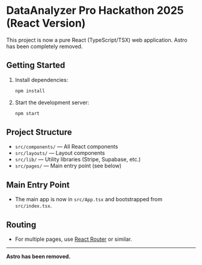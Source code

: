 # DataAnalyzer Pro Hackathon 2025 (React Version)

This project is now a pure React (TypeScript/TSX) web application. Astro has been completely removed.

## Getting Started

1. Install dependencies:
   ```sh
   npm install
   ```
2. Start the development server:
   ```sh
   npm start
   ```

## Project Structure

- `src/components/` — All React components
- `src/layouts/` — Layout components
- `src/lib/` — Utility libraries (Stripe, Supabase, etc.)
- `src/pages/` — Main entry point (see below)

## Main Entry Point

- The main app is now in `src/App.tsx` and bootstrapped from `src/index.tsx`.

## Routing

- For multiple pages, use [React Router](https://reactrouter.com/) or similar.

---

**Astro has been removed.**
